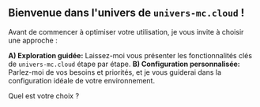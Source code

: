 ##  Bienvenue dans l'univers de  `univers-mc.cloud` !  

Avant de commencer à optimiser votre utilisation, je vous invite à choisir une approche :

**A) Exploration guidée:** Laissez-moi vous présenter les fonctionnalités clés de  `univers-mc.cloud` étape par étape.
**B) Configuration personnalisée:**  Parlez-moi de vos besoins et priorités, et je vous guiderai dans la configuration idéale de votre environnement. 

Quel est votre choix ?


